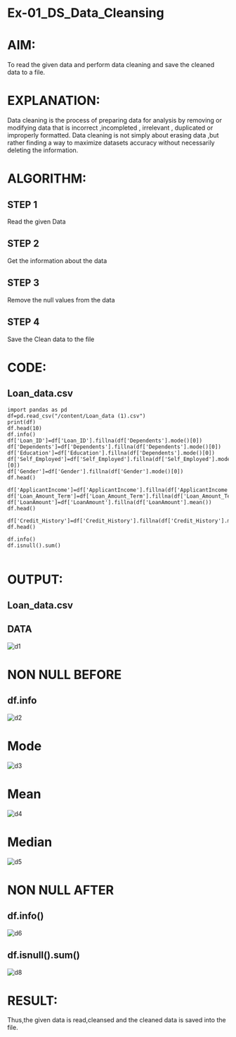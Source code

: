 # Ex-01_DS_Data_Cleansing
# AIM:
To read the given data and perform data cleaning and save the cleaned data to a file.

# EXPLANATION:
Data cleaning is the process of preparing data for analysis by removing or modifying data that is incorrect ,incompleted , irrelevant , duplicated or improperly formatted. Data cleaning is not simply about erasing data ,but rather finding a way to maximize datasets accuracy without necessarily deleting the information.

# ALGORITHM:
## STEP 1
Read the given Data

## STEP 2
Get the information about the data

## STEP 3
Remove the null values from the data

## STEP 4
Save the Clean data to the file

# CODE:
## Loan_data.csv
```
import pandas as pd
df=pd.read_csv("/content/Loan_data (1).csv")
print(df)
df.head(10)
df.info()
df['Loan_ID']=df['Loan_ID'].fillna(df['Dependents'].mode()[0])
df['Dependents']=df['Dependents'].fillna(df['Dependents'].mode()[0])
df['Education']=df['Education'].fillna(df['Dependents'].mode()[0])
df['Self_Employed']=df['Self_Employed'].fillna(df['Self_Employed'].mode()[0])
df['Gender']=df['Gender'].fillna(df['Gender'].mode()[0])
df.head()

df['ApplicantIncome']=df['ApplicantIncome'].fillna(df['ApplicantIncome'].mean())
df['Loan_Amount_Term']=df['Loan_Amount_Term'].fillna(df['Loan_Amount_Term'].mean())
df['LoanAmount']=df['LoanAmount'].fillna(df['LoanAmount'].mean())
df.head()

df['Credit_History']=df['Credit_History'].fillna(df['Credit_History'].median())
df.head()

df.info()
df.isnull().sum()


```

# OUTPUT:

## Loan_data.csv

## DATA
![d1](https://user-images.githubusercontent.com/118707332/226185889-c6b8a63f-4b9d-41ca-b676-1408e6cc9733.png)

# NON NULL BEFORE

## df.info
![d2](https://user-images.githubusercontent.com/118707332/226186003-6a845a7b-6638-4c30-ae46-5c5d21cb542e.png)

# Mode
![d3](https://user-images.githubusercontent.com/118707332/226186126-603daa80-35c9-473b-a88c-e1410aa2311a.png)

# Mean
![d4](https://user-images.githubusercontent.com/118707332/226186191-2c1195de-b113-4693-9313-938ed955a602.png)

# Median
![d5](https://user-images.githubusercontent.com/118707332/226186373-43bcfbd9-9956-4c25-b0ac-88054f76bd70.png)

# NON NULL AFTER

## df.info()
![d6](https://user-images.githubusercontent.com/118707332/226186585-f1b542f2-747e-43ee-a454-3e11af01aed1.png)

## df.isnull().sum()
![d8](https://user-images.githubusercontent.com/118707332/226186642-96862123-c945-4210-8836-58ac28824a03.png)

# RESULT:
Thus,the given data is read,cleansed and the cleaned data is saved into the file.




